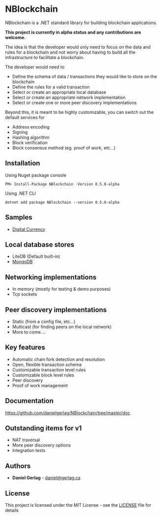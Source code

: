 # NBlockchain

NBlockchain is a .NET standard library for building blockchain applications.

**This project is currently in alpha status and any contributions are welcome.**

The idea is that the developer would only need to focus on the data and rules for a blockchain and not worry about having to build all the infrastructure to facilitate a blockchain.

The developer would need to
 * Define the schema of data / transactions they would like to store on the blockchain
 * Define the rules for a valid transaction
 * Select or create an appropriate local database
 * Select or create an appropriate network implementation
 * Select or create one or more peer discovery implementations

Beyond this, it is meant to be highly customizable, you can switch out the default services for
 * Address encoding
 * Signing
 * Hashing algorithm
 * Block verification
 * Block consensus method (eg. proof of work, etc...)

## Installation

Using Nuget package console
```
PM> Install-Package NBlockchain -Version 0.5.0-alpha
```
Using .NET CLI
```
dotnet add package NBlockchain --version 0.5.0-alpha
```

## Samples
 * [Digital Currency](Samples/DigitalCurrency)

## Local database stores
 * LiteDB (Default built-in)
 * [MongoDB](Providers/NBlockchain.MongoDB)

## Networking implementations
 * In memory (mostly for testing & demo purposes)
 * Tcp sockets

## Peer discovery implementations
 * Static (from a config file, etc...)
 * Multicast (for finding peers on the local network)
 * More to come....

## Key features
* Automatic chain fork detection and resolution
* Open, flexible transaction schema
* Customizable transaction level rules
* Customizable block level rules
* Peer discovery
* Proof of work management

## Documentation
https://github.com/danielgerlag/NBlockchain/tree/master/doc

## Outstanding items for v1 
 * NAT traversal
 * More peer discovery options
 * Integration tests

## Authors
 * **Daniel Gerlag** - daniel@gerlag.ca

## License

This project is licensed under the MIT License - see the [LICENSE](LICENSE) file for details
